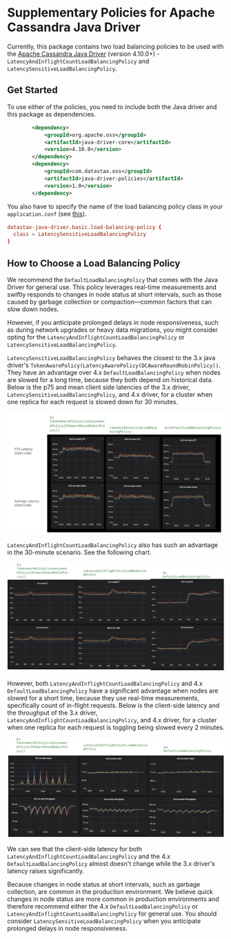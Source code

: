 # Supplementary Policies for Apache Cassandra Java Driver
Currently, this package contains two load balancing policies to be used with the [Apache Cassandra Java Driver](https://github.com/apache/cassandra-java-driver) (version 4.10.0+) - `LatencyAndInflightCountLoadBalancingPolicy` and `LatencySensitiveLoadBalancingPolicy`.

## Get Started
To use either of the policies, you need to include both the Java driver and this package as dependencies.
```xml
        <dependency>
            <groupId>org.apache.oss</groupId>
            <artifactId>java-driver-core</artifactId>
            <version>4.10.0</version>
        </dependency>
        <dependency>
            <groupId>com.datastax.oss</groupId>
            <artifactId>java-driver-policies</artifactId>
            <version>1.0</version>
        </dependency>
```

You also have to specify the name of the load balancing policy class in your `application.conf` (see [this](https://docs.datastax.com/en/developer/java-driver/4.17/manual/core/load_balancing/index.html#load-balancing)).
```conf
datastax-java-driver.basic.load-balancing-policy {
  class = LatencySensitiveLoadBalancingPolicy
}
```

## How to Choose a Load Balancing Policy
We recommend the `DefaultLoadBalancingPolicy` that comes with the Java Driver for general use. 
This policy leverages real-time measurements and swiftly responds to changes in node status at short intervals, such as those caused by garbage collection or compaction—common factors that can slow down nodes. 

However, if you anticipate prolonged delays in node responsiveness, such as during network upgrades or heavy data migrations, you might consider opting for the `LatencyAndInflightCountLoadBalancingPolicy` or `LatencySensitiveLoadBalancingPolicy`.

`LatencySensitiveLoadBalancingPolicy` behaves the closest to the 3.x java driver's `TokenAwarePolicy(LatencyAwarePolicy(DCAwareRoundRobinPolicy))`. 
They have an advantage over 4.x `DefaultLoadBalancingPolicy` when nodes are slowed for a long time, because they both depend on historical data. 
Below is the p75 and mean client side latencies of the 3.x driver, `LatencySensitiveLoadBalancingPolicy`, and 4.x driver, for a cluster when one replica for each request is slowed down for 30 minutes.

![LatencySensitiveLoadBalancingPolicy-latencies-30mins](./pics/LS-latencies-30mins.png)

`LatencyAndInflightCountLoadBalancingPolicy` also has such an advantage in the 30-minute scenario. See the following chart.

![LatencyAndInflightCountLoadBalancingPolicy-latencies-30mins](./pics/LNIFC-latencies-30mins.png)

However, both `LatencyAndInflightCountLoadBalancingPolicy` and 4.x `DefaultLoadBalancingPolicy` have a significant advantage when nodes are slowed for a short time, because they use real-time measurements, specifically count of in-flight requests.
Below is the client-side latency and the throughput of the 3.x driver, `LatencyAndInflightCountLoadBalancingPolicy`, and 4.x driver, for a cluster when one replica for each request is toggling being slowed every 2 minutes.

![LatencyAndInflightCountLoadBalancingPolicy-toggling](./pics/LNIFC-toggling.png)

We can see that the client-side latency for both `LatencyAndInflightCountLoadBalancingPolicy` and the 4.x `DefaultLoadBalancingPolicy` almost doesn't change while the 3.x driver's latency raises significantly.

Because changes in node status at short intervals, such as garbage collection, are common in the production environment.
We believe quick changes in node status are more common in production environments and therefore recommend either the 4.x `DefaultLoadBalancingPolicy` or `LatencyAndInflightCountLoadBalancingPolicy` for general use.  You should consider `LatencySensitiveLoadBalancingPolicy` when you anticipate prolonged delays in node responsiveness.
